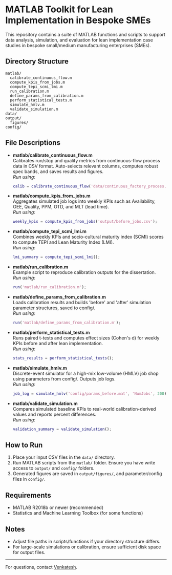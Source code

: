 # MATLAB Toolkit for Lean Implementation in Bespoke SMEs

This repository contains a suite of MATLAB functions and scripts to support data analysis, simulation, and evaluation for lean implementation case studies in bespoke small/medium manufacturing enterprises (SMEs).

## Directory Structure

```
matlab/
  calibrate_continuous_flow.m
  compute_kpis_from_jobs.m
  compute_tepi_scmi_lmi.m
  run_calibration.m
  define_params_from_calibration.m
  perform_statistical_tests.m
  simulate_hmlv.m
  validate_simulation.m
data/
output/
  figures/
config/
```

## File Descriptions

- **matlab/calibrate_continuous_flow.m**  
  Calibrates run/stop and quality metrics from continuous-flow process data in CSV format. Auto-selects relevant columns, computes robust spec bands, and saves results and figures.  
  _Run using:_  
  ```matlab
  calib = calibrate_continuous_flow('data/continuous_factory_process.csv', 'FigurePath', 'output/figures', 'ConfigPath', 'config');
  ```

- **matlab/compute_kpis_from_jobs.m**  
  Aggregates simulated job logs into weekly KPIs such as Availability, OEE, Quality, PPM, OTD, and MLT (lead time).  
  _Run using:_  
  ```matlab
  weekly_kpis = compute_kpis_from_jobs('output/before_jobs.csv');
  ```

- **matlab/compute_tepi_scmi_lmi.m**  
  Combines weekly KPIs and socio-cultural maturity index (SCMI) scores to compute TEPI and Lean Maturity Index (LMI).  
  _Run using:_  
  ```matlab
  lmi_summary = compute_tepi_scmi_lmi();
  ```

- **matlab/run_calibration.m**  
  Example script to reproduce calibration outputs for the dissertation.  
  _Run using:_  
  ```matlab
  run('matlab/run_calibration.m');
  ```

- **matlab/define_params_from_calibration.m**  
  Loads calibration results and builds 'before' and 'after' simulation parameter structures, saved to config/.  
  _Run using:_  
  ```matlab
  run('matlab/define_params_from_calibration.m');
  ```

- **matlab/perform_statistical_tests.m**  
  Runs paired t-tests and computes effect sizes (Cohen's d) for weekly KPIs before and after lean implementation.  
  _Run using:_  
  ```matlab
  stats_results = perform_statistical_tests();
  ```

- **matlab/simulate_hmlv.m**  
  Discrete-event simulator for a high-mix low-volume (HMLV) job shop using parameters from config/. Outputs job logs.  
  _Run using:_  
  ```matlab
  job_log = simulate_hmlv('config/params_before.mat', 'NumJobs', 200);
  ```

- **matlab/validate_simulation.m**  
  Compares simulated baseline KPIs to real-world calibration-derived values and reports percent differences.  
  _Run using:_  
  ```matlab
  validation_summary = validate_simulation();
  ```

## How to Run

1. Place your input CSV files in the `data/` directory.
2. Run MATLAB scripts from the `matlab/` folder. Ensure you have write access to `output/` and `config/` folders.
3. Generated figures are saved in `output/figures/`, and parameter/config files in `config/`.

## Requirements

- MATLAB R2018b or newer (recommended)
- Statistics and Machine Learning Toolbox (for some functions)

## Notes

- Adjust file paths in scripts/functions if your directory structure differs.
- For large-scale simulations or calibration, ensure sufficient disk space for output files.

---

For questions, contact [Venkatesh](mailto:venkateshmakkena53@gmail.com).
